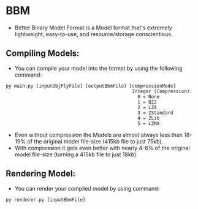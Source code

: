 # BBM
- Better Binary Model Format is a Model format that's extremely lightweight, easy-to-use, and resource/storage conscientious.

## Compiling Models:
- You can compile your model into the format by using the following command:
```
py main.py [inputObjPlyFile] [outputBbmFile] [compressionMode]
                                              Integer (Compression):
                                                0 = None
                                                1 = BZ2
                                                2 = LZ4
                                                3 = ZStandard
                                                4 = ZLib
                                                5 = LZMA
```
- Even without compression the Models are almost always less than 18-19% of the original model file-size (415kb file to just 75kb).
- With compression it gets even better with nearly 4-6% of the original model file-size (turning a 415kb file to just 18kb).

## Rendering Model:
- You can render your compiled model by using command:
```
py renderer.py [inputBbmFile]
```
